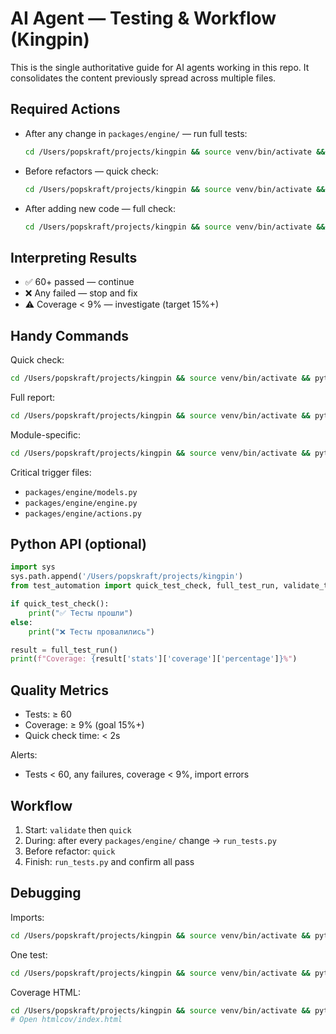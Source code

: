 # AI Agent — Testing & Workflow (Kingpin)

This is the single authoritative guide for AI agents working in this repo. It consolidates the content previously spread across multiple files.

## Required Actions

- After any change in `packages/engine/` — run full tests:
  ```bash
  cd /Users/popskraft/projects/kingpin && source venv/bin/activate && python run_tests.py
  ```
- Before refactors — quick check:
  ```bash
  cd /Users/popskraft/projects/kingpin && source venv/bin/activate && python test_automation.py quick
  ```
- After adding new code — full check:
  ```bash
  cd /Users/popskraft/projects/kingpin && source venv/bin/activate && python test_automation.py full
  ```

## Interpreting Results

- ✅ 60+ passed — continue
- ❌ Any failed — stop and fix
- ⚠️ Coverage < 9% — investigate (target 15%+)

## Handy Commands

Quick check:
```bash
cd /Users/popskraft/projects/kingpin && source venv/bin/activate && python test_automation.py quick && echo "✅ Tests OK"
```

Full report:
```bash
cd /Users/popskraft/projects/kingpin && source venv/bin/activate && python run_tests.py
```

Module-specific:
```bash
cd /Users/popskraft/projects/kingpin && source venv/bin/activate && python test_automation.py module models
```

Critical trigger files:
- `packages/engine/models.py`
- `packages/engine/engine.py`
- `packages/engine/actions.py`

## Python API (optional)

```python
import sys
sys.path.append('/Users/popskraft/projects/kingpin')
from test_automation import quick_test_check, full_test_run, validate_test_environment

if quick_test_check():
    print("✅ Тесты прошли")
else:
    print("❌ Тесты провалились")

result = full_test_run()
print(f"Coverage: {result['stats']['coverage']['percentage']}%")
```

## Quality Metrics

- Tests: ≥ 60
- Coverage: ≥ 9% (goal 15%+)
- Quick check time: < 2s

Alerts:
- Tests < 60, any failures, coverage < 9%, import errors

## Workflow

1) Start: `validate` then `quick`
2) During: after every `packages/engine/` change → `run_tests.py`
3) Before refactor: `quick`
4) Finish: `run_tests.py` and confirm all pass

## Debugging

Imports:
```bash
cd /Users/popskraft/projects/kingpin && source venv/bin/activate && python -c "import packages.engine.models; print('OK')"
```

One test:
```bash
cd /Users/popskraft/projects/kingpin && source venv/bin/activate && pytest tests/test_engine_models.py::TestCard::test_card_creation_basic -v
```

Coverage HTML:
```bash
cd /Users/popskraft/projects/kingpin && source venv/bin/activate && pytest tests/test_engine_models.py tests/test_engine_core.py --cov=packages --cov-report=html
# Open htmlcov/index.html
```

